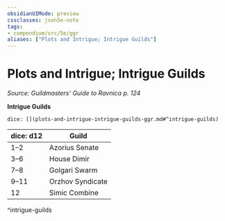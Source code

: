 ```yaml
---
obsidianUIMode: preview
cssclasses: json5e-note
tags:
- compendium/src/5e/ggr
aliases: ["Plots and Intrigue; Intrigue Guilds"]
---
```

# Plots and Intrigue; Intrigue Guilds
*Source: Guildmasters' Guide to Ravnica p. 124* 

**Intrigue Guilds**

`dice: [](plots-and-intrigue-intrigue-guilds-ggr.md#^intrigue-guilds)`

| dice: d12 | Guild |
|-----------|-------|
| 1–2 | Azorius Senate |
| 3–6 | House Dimir |
| 7–8 | Golgari Swarm |
| 9–11 | Orzhov Syndicate |
| 12 | Simic Combine |
^intrigue-guilds